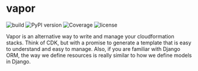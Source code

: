# vapor

![build](https://github.com/xiaket/vapor/workflows/build/badge.svg)
![PyPI version](https://badge.fury.io/py/vapor.svg)
![Coverage](https://coveralls.io/repos/github/xiaket/vapor/badge.svg)
![license](https://img.shields.io/pypi/l/vapor)

Vapor is an alternative way to write and manage your cloudformation stacks. Think of CDK, but with a promise to generate a template that is easy to understand and easy to manage. Also, if you are familiar with Django ORM, the way we define resources is really similar to how we define models in Django.
